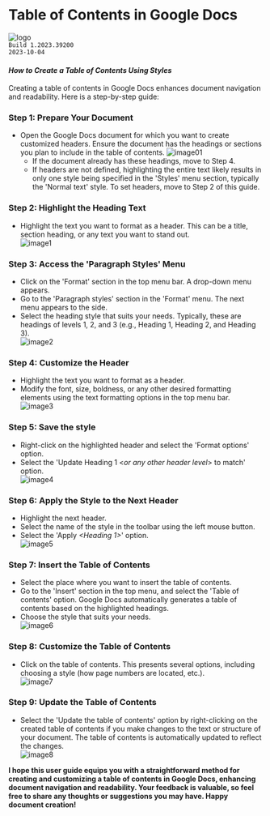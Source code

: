 # Table of Contents in Google Docs
![logo](https://upload.wikimedia.org/wikipedia/commons/0/01/Google_Docs_logo_%282014-2020%29.svg)  
```Build 1.2023.39200```   
```2023-10-04```  

#### *How to Create a Table of Contents Using Styles*  
Creating a table of contents in Google Docs enhances document navigation and readability. 
Here is a step-by-step guide: 

### Step 1: Prepare Your Document
+ Open the Google Docs document for which you want to create customized headers. Ensure the document has the headings or sections you plan to include in the table of contents.
![image01](https://drive.google.com/uc?export=view&id=1ebk5L3AghKqJF3isRgP6jTOQRaSaw098)
    + If the document already has these headings, move to Step 4.
    + If headers are not defined, highlighting the entire text likely results in only one style being specified in the 'Styles' menu section, typically the 'Normal text' style. To set headers, move to Step 2 of this guide.  

### Step 2: Highlight the Heading Text
+ Highlight the text you want to format as a header. This can be a title, section heading, or any text you want to stand out.    
![image1](https://drive.google.com/uc?export=view&id=1znQofsEUWmun_S3iJgjnsNwpwlL8iqGy)

### Step 3: Access the 'Paragraph Styles' Menu
+ Click on the 'Format' section in the top menu bar. A drop-down menu appears.
+ Go to the 'Paragraph styles' section in the 'Format' menu. The next menu appears to the side.
+ Select the heading style that suits your needs. Typically, these are headings of levels 1, 2, and 3 (e.g., Heading 1, Heading 2, and Heading 3).  
![image2](https://drive.google.com/uc?export=view&id=1nFpE1Ro57q1vVdMMAWojYXlC1mOsXbhT)

### Step 4: Customize the Header
+ Highlight the text you want to format as a header.
+ Modify the font, size, boldness, or any other desired formatting elements using the text formatting options in the top menu bar.  
![image3](https://drive.google.com/uc?export=view&id=1mDrSzEOzZwqIe1Od_GyoT2cVB8oCluII)

### Step 5: Save the style 
+ Right-click on the highlighted header and select the 'Format options' option.
+ Select the 'Update Heading 1 <*or any other header level*> to match' option.   
![image4](https://drive.google.com/uc?export=view&id=1FqDCbUB-CIOmtm3AlMrLrVTa4SGEdzSJ)

### Step 6: Apply the Style to the Next Header
+ Highlight the next header.
+ Select the name of the style in the toolbar using the left mouse button.
+ Select the 'Apply *<Heading 1>*' option.  
![image5](https://drive.google.com/uc?export=view&id=1OPP95kU3d-mHH1T0prPcGshvXb-p4fGv)

### Step 7: Insert the Table of Contents 
+ Select the place where you want to insert the table of contents.
+ Go to the 'Insert' section in the top menu, and select the 'Table of contents' option. Google Docs automatically generates a table of contents based on the highlighted headings.
+ Choose the style that suits your needs.  
![image6](https://drive.google.com/uc?export=view&id=1m-8zBJESXAMDVJg9KAwVbnTTgtAoLPUj)

### Step 8: Customize the Table of Contents 
+ Click on the table of contents. This presents several options, including choosing a style (how page numbers are located, etc.).  
![image7](https://drive.google.com/uc?export=view&id=1o8VW5gtq1T0jPHrlkXwK0E9QiBOW-YZS)

### Step 9: Update the Table of Contents 
+ Select the 'Update the table of contents' option by right-clicking on the created table of contents if you make changes to the text or structure of your document. The table of contents is automatically updated to reflect the changes.  
![image8](https://drive.google.com/uc?export=view&id=1LWzjVYlVf1ZGwxuk-fscG5N0lyidzz-L)

**I hope this user guide equips you with a straightforward method for creating and customizing a table of contents in Google Docs, enhancing document navigation and readability. Your feedback is valuable, so feel free to share any thoughts or suggestions you may have. Happy document creation!**
